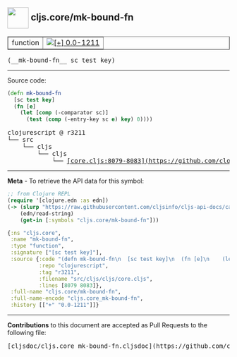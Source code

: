 ## <img width="48px" valign="middle" src="http://i.imgur.com/Hi20huC.png"> cljs.core/mk-bound-fn

 <table border="1">
<tr>

<td>function</td>
<td><a href="https://github.com/cljsinfo/cljs-api-docs/tree/0.0-1211"><img valign="middle" alt="[+] 0.0-1211" src="https://img.shields.io/badge/+-0.0--1211-lightgrey.svg"></a> </td>
</tr>
</table>

 <samp>
(__mk-bound-fn__ sc test key)<br>
</samp>

---





Source code:

```clj
(defn mk-bound-fn
  [sc test key]
  (fn [e]
    (let [comp (-comparator sc)]
      (test (comp (-entry-key sc e) key) 0))))
```

 <pre>
clojurescript @ r3211
└── src
    └── cljs
        └── cljs
            └── <ins>[core.cljs:8079-8083](https://github.com/clojure/clojurescript/blob/r3211/src/cljs/cljs/core.cljs#L8079-L8083)</ins>
</pre>


---

__Meta__ - To retrieve the API data for this symbol:

```clj
;; from Clojure REPL
(require '[clojure.edn :as edn])
(-> (slurp "https://raw.githubusercontent.com/cljsinfo/cljs-api-docs/catalog/cljs-api.edn")
    (edn/read-string)
    (get-in [:symbols "cljs.core/mk-bound-fn"]))
```

```clj
{:ns "cljs.core",
 :name "mk-bound-fn",
 :type "function",
 :signature ["[sc test key]"],
 :source {:code "(defn mk-bound-fn\n  [sc test key]\n  (fn [e]\n    (let [comp (-comparator sc)]\n      (test (comp (-entry-key sc e) key) 0))))",
          :repo "clojurescript",
          :tag "r3211",
          :filename "src/cljs/cljs/core.cljs",
          :lines [8079 8083]},
 :full-name "cljs.core/mk-bound-fn",
 :full-name-encode "cljs.core_mk-bound-fn",
 :history [["+" "0.0-1211"]]}

```

---

__Contributions__ to this document are accepted as Pull Requests to the following file:

 <pre>
[cljsdoc/cljs.core_mk-bound-fn.cljsdoc](https://github.com/cljsinfo/cljs-api-docs/blob/master/cljsdoc/cljs.core_mk-bound-fn.cljsdoc)
</pre>

